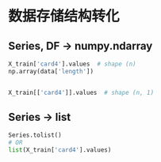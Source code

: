 # 数据存储结构转化

## Series, DF -> numpy.ndarray

```python
X_train['card4'].values  # shape (n)
np.array(data['length'])


X_train[['card4']].values  # shape (n, 1)

```

## Series -> list

```python
Series.tolist()
# OR
list(X_train['card4'].values)
```